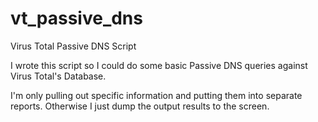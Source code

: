 # vt_passive_dns
Virus Total Passive DNS Script

I wrote this script so I could do some basic
Passive DNS queries against Virus Total's Database.

I'm only pulling out specific information and putting
them into separate reports.  Otherwise I just dump
the output results to the screen.

